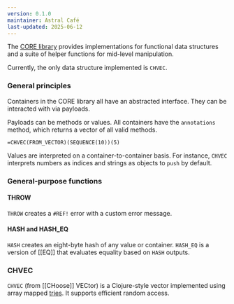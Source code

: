 ```yaml
---
version: 0.1.0
maintainer: Astral Café
last-updated: 2025-06-12
---
```


The [CORE library](https://docs.google.com/spreadsheets/d/13UCmWS5fzYTqxzRI5iEaJnc9ad9poMm6ZyxX9HlYbGE) provides implementations for functional data structures and a suite of helper functions for mid-level manipulation.

Currently, the only data structure implemented is `CHVEC`.

### General principles

Containers in the CORE library all have an abstracted interface. They can be interacted with via payloads.

Payloads can be methods or values. All containers have the `annotations` method, which returns a vector of all valid methods.

```gse
=CHVEC(FROM_VECTOR)(SEQUENCE(10))(5)
```

Values are interpreted on a container-to-container basis. For instance, `CHVEC` interprets numbers as indices and strings as objects to `push` by default.

### General-purpose functions

#### THROW

`THROW` creates a `#REF!` error with a custom error message.

#### HASH and HASH_EQ

`HASH` creates an eight-byte hash of any value or container. `HASH_EQ` is a version of [[EQ]] that evaluates equality based on `HASH` outputs.

### CHVEC

`CHVEC` (from [[CHoose]] VECtor) is a Clojure-style vector implemented using array mapped [tries](https://en.wikipedia.org/wiki/Trie). It supports efficient random access.